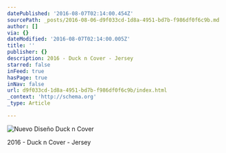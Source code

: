 ```yaml
---
datePublished: '2016-08-07T02:14:00.454Z'
sourcePath: _posts/2016-08-06-d9f033cd-1d8a-4951-bd7b-f986df0f6c9b.md
author: []
via: {}
dateModified: '2016-08-07T02:14:00.005Z'
title: ''
publisher: {}
description: 2016 - Duck n Cover - Jersey
starred: false
inFeed: true
hasPage: true
inNav: false
url: d9f033cd-1d8a-4951-bd7b-f986df0f6c9b/index.html
_context: 'http://schema.org'
_type: Article

---
```

![Nuevo Diseño Duck n Cover](https://imgflo.herokuapp.com/graph/vahj1ThiexotieMo/9ae2060adca8eb644aa3d2a18b2c21f8/croprotate.jpg?cropheight=1793&cropwidth=7087&degrees=0&input=https%3A%2F%2Fthe-grid-user-content.s3-us-west-2.amazonaws.com%2Fa7f78b12-270a-45f1-8bdf-4ada3a74ad24.jpg&x=0&y=0)

2016 - Duck n Cover - Jersey